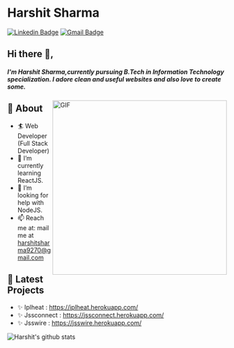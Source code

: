 # Harshit Sharma
[![Linkedin Badge](https://img.shields.io/badge/me-harshit-30302f?style=flat&logo=linkedin)](https://www.linkedin.com/in/harshit-sharma-945i/)
[![Gmail Badge](https://img.shields.io/badge/harshitsharma9270@gmail.com-30302f?style=flat&logo=Gmail&logoColor=white)](mailto:harshitsharma9270@gmail.com)

## Hi there 👋,           
##### I'm Harshit Sharma,currently pursuing B.Tech in Information Technology specialization. I adore clean and useful websites and also love to create some. 
<img align="right" alt="GIF" src="https://media.giphy.com/media/Y4ak9Ki2GZCbJxAnJD/giphy.gif" width="400px" />

## 🧐 About
- 🏄‍ Web Developer (Full Stack Developer)
- 🌱 I’m currently learning ReactJS.
- 🤔 I’m looking for help with NodeJS.
- 📫 Reach me at: mail me at [harshitsharma9270@gmail.com](mailto:harshitsharma9270@gmail.com)

## 🙂 Latest Projects
- ✨ Iplheat : https://iplheat.herokuapp.com/
- ✨ Jssconnect : https://jssconnect.herokuapp.com/
- ✨ Jsswire : https://jsswire.herokuapp.com/

![Harshit's github stats](https://github-readme-stats.vercel.app/api?username=me-harshit&show_icons=true) 





